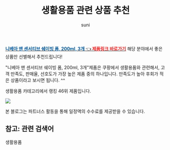 ﻿---
layout: post
title:  "생활용품 관련 상품 추천" 
author: suni
categories: [ 선물 ]
tags: []
image: https://static.coupangcdn.com/image/retail/images/2020/02/15/17/7/ed81469c-e60e-4fcf-9aab-f00a3d220047.jpg 
description: "쿠팡에서 관련 상품으로 가장 고객 선호도가 높은 제품 중 하나입니다."
---
<a href="https://link.coupang.com/re/AFFSDP?lptag=AF5011742&pageKey=1295376901&itemId=484924343&vendorItemId=70304457791&traceid=V0-113-27c3addce61d06f2"><b><font color='#01579B'>니베아 맨 센서티브 쉐이빙 폼, 200ml, 3개 </font></b>👈<b><font color='#f71919'> 제품링크 바로가기</font></b></a>
해당 분야에서 좋은 상품만 선별해서 추천드립니다!

"니베아 맨 센서티브 쉐이빙 폼, 200ml, 3개"제품은 쿠팡에서 생활용품와 관련해서, 고객 만족도, 판매율, 선호도가 가장 높은 제품 중의 하나입니다.
만족도가 높아 후회가 적은 상품이라고 보시면 됩니다. ^^

생활용품 카테고리에서 랭킹  46위 제품입니다. 

<a href="https://link.coupang.com/re/AFFSDP?lptag=AF5011742&pageKey=1295376901&itemId=484924343&vendorItemId=70304457791&traceid=V0-113-27c3addce61d06f2"> <img src="https://static.coupangcdn.com/image/retail/images/2020/02/15/17/7/ed81469c-e60e-4fcf-9aab-f00a3d220047.jpg"></a>

본 블로그는 파트너스 활동을 통해 일정액의 수수료를 제공받을 수 있습니다.

## 참고: 관련 검색어    
생활용품